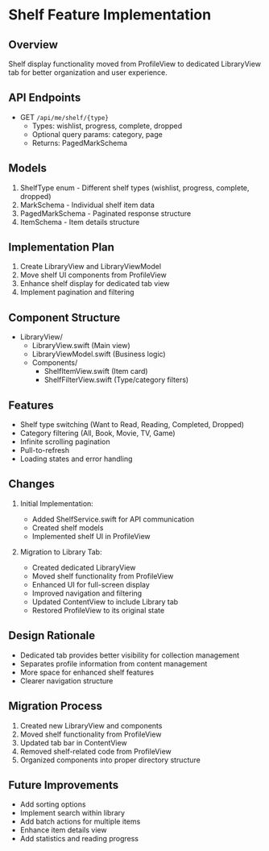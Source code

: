 # Shelf Feature Implementation

## Overview
Shelf display functionality moved from ProfileView to dedicated LibraryView tab for better organization and user experience.

## API Endpoints
- GET `/api/me/shelf/{type}`
  - Types: wishlist, progress, complete, dropped
  - Optional query params: category, page
  - Returns: PagedMarkSchema

## Models
1. ShelfType enum - Different shelf types (wishlist, progress, complete, dropped)
2. MarkSchema - Individual shelf item data
3. PagedMarkSchema - Paginated response structure
4. ItemSchema - Item details structure

## Implementation Plan
1. Create LibraryView and LibraryViewModel
2. Move shelf UI components from ProfileView
3. Enhance shelf display for dedicated tab view
4. Implement pagination and filtering

## Component Structure
- LibraryView/
  - LibraryView.swift (Main view)
  - LibraryViewModel.swift (Business logic)
  - Components/
    - ShelfItemView.swift (Item card)
    - ShelfFilterView.swift (Type/category filters)

## Features
- Shelf type switching (Want to Read, Reading, Completed, Dropped)
- Category filtering (All, Book, Movie, TV, Game)
- Infinite scrolling pagination
- Pull-to-refresh
- Loading states and error handling

## Changes
1. Initial Implementation:
   - Added ShelfService.swift for API communication
   - Created shelf models
   - Implemented shelf UI in ProfileView

2. Migration to Library Tab:
   - Created dedicated LibraryView
   - Moved shelf functionality from ProfileView
   - Enhanced UI for full-screen display
   - Improved navigation and filtering
   - Updated ContentView to include Library tab
   - Restored ProfileView to its original state

## Design Rationale
- Dedicated tab provides better visibility for collection management
- Separates profile information from content management
- More space for enhanced shelf features
- Clearer navigation structure

## Migration Process
1. Created new LibraryView and components
2. Moved shelf functionality from ProfileView
3. Updated tab bar in ContentView
4. Removed shelf-related code from ProfileView
5. Organized components into proper directory structure

## Future Improvements
- Add sorting options
- Implement search within library
- Add batch actions for multiple items
- Enhance item details view
- Add statistics and reading progress 
